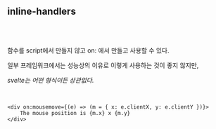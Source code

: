 ## inline-handlers

<br>
<br>

함수를 script에서 만들지 않고 on: 에서 만들고 사용할 수 있다.

일부 프레임워크에서는 성능상의 이유로 이렇게 사용하는 것이 좋지 않지만, <br>

_svelte는 어떤 형식이든 상관없다._

<br>

```svelte
<div on:mousemove={(e) => (m = { x: e.clientX, y: e.clientY })}>
	The mouse position is {m.x} x {m.y}
</div>
```
